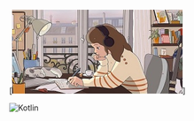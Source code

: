 [![Header](https://github.com/MarinaPearl/MarinaPearl/blob/main/assets/maxresdefault.png)]

![Kotlin](https://img.shields.io/badge/-Kotlin-000000?style=for-the-badge&logo=kotlin&logoColor=9900ff)

